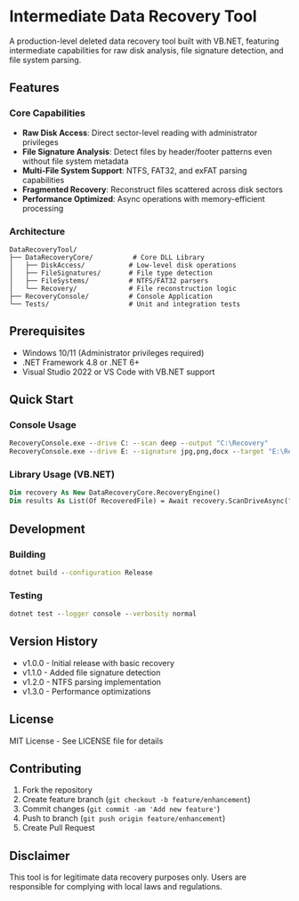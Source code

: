 # Intermediate Data Recovery Tool

A production-level deleted data recovery tool built with VB.NET, featuring intermediate capabilities for raw disk analysis, file signature detection, and file system parsing.

## Features

### Core Capabilities
- **Raw Disk Access**: Direct sector-level reading with administrator privileges
- **File Signature Analysis**: Detect files by header/footer patterns even without file system metadata
- **Multi-File System Support**: NTFS, FAT32, and exFAT parsing capabilities
- **Fragmented Recovery**: Reconstruct files scattered across disk sectors
- **Performance Optimized**: Async operations with memory-efficient processing

### Architecture
```
DataRecoveryTool/
├── DataRecoveryCore/          # Core DLL Library
│   ├── DiskAccess/           # Low-level disk operations
│   ├── FileSignatures/       # File type detection
│   ├── FileSystems/          # NTFS/FAT32 parsers
│   └── Recovery/             # File reconstruction logic
├── RecoveryConsole/          # Console Application
└── Tests/                    # Unit and integration tests
```

## Prerequisites
- Windows 10/11 (Administrator privileges required)
- .NET Framework 4.8 or .NET 6+
- Visual Studio 2022 or VS Code with VB.NET support

## Quick Start

### Console Usage
```cmd
RecoveryConsole.exe --drive C: --scan deep --output "C:\Recovery"
RecoveryConsole.exe --drive E: --signature jpg,png,docx --target "E:\RestoreFolder"
```

### Library Usage (VB.NET)
```vb
Dim recovery As New DataRecoveryCore.RecoveryEngine()
Dim results As List(Of RecoveredFile) = Await recovery.ScanDriveAsync("C:\", RecoveryMode.Deep)
```

## Development

### Building
```cmd
dotnet build --configuration Release
```

### Testing
```cmd
dotnet test --logger console --verbosity normal
```

## Version History
- v1.0.0 - Initial release with basic recovery
- v1.1.0 - Added file signature detection
- v1.2.0 - NTFS parsing implementation
- v1.3.0 - Performance optimizations

## License
MIT License - See LICENSE file for details

## Contributing
1. Fork the repository
2. Create feature branch (`git checkout -b feature/enhancement`)
3. Commit changes (`git commit -am 'Add new feature'`)
4. Push to branch (`git push origin feature/enhancement`)
5. Create Pull Request

## Disclaimer
This tool is for legitimate data recovery purposes only. Users are responsible for complying with local laws and regulations.